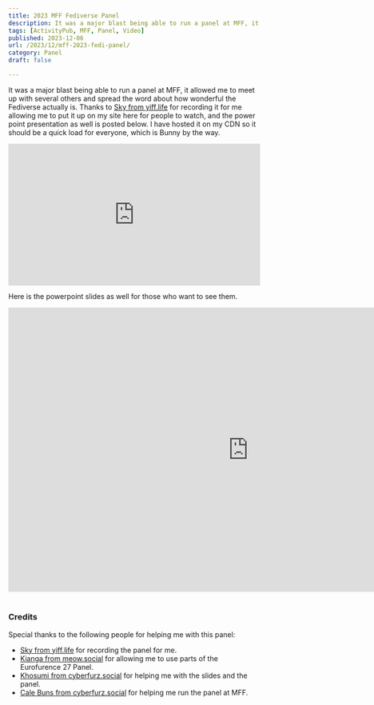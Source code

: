 ```yaml
---
title: 2023 MFF Fediverse Panel
description: It was a major blast being able to run a panel at MFF, it allowed me to meet up with several others and spread the word about how wonderful the Fediverse actually is.
tags: [ActivityPub, MFF, Panel, Video]
published: 2023-12-06
url: /2023/12/mff-2023-fedi-panel/
category: Panel
draft: false

---
```


It was a major blast being able to run a panel at MFF, it allowed me to meet up with several others and spread the word about how wonderful the Fediverse actually is. Thanks to [Sky from yiff.life](https://yiff.life/@sky) for recording it for me allowing me to put it up on my site here for people to watch, and the power point presentation as well is posted below. I have hosted it on my CDN so it should be a quick load for everyone, which is Bunny by the way.

<div style="position:relative;padding-top:56.25%;"><iframe src="https://iframe.mediadelivery.net/embed/135965/3e18f227-bab1-4751-b6d4-1248e6225757?autoplay=false&loop=false&muted=false&preload=true" loading="lazy" style="border:0;position:absolute;top:0;height:100%;width:100%;" allow="accelerometer;gyroscope;autoplay;encrypted-media;picture-in-picture;" allowfullscreen="true"></iframe></div>

Here is the powerpoint slides as well for those who want to see them.

<center><iframe src="https://docs.google.com/presentation/d/e/2PACX-1vSH6JB1hZ0LagT64EtY1WLc50UA9k-ajhpmYvCQM0tJOrno171uYZRTri77gTbfCglTt2SwRSoD4uxZ/embed?start=false&loop=false&delayms=60000" frameborder="0" width="960" height="569" allowfullscreen="true" mozallowfullscreen="true" webkitallowfullscreen="true"></iframe></center>
<br />

### Credits

Special thanks to the following people for helping me with this panel:

- [Sky from yiff.life](https://yiff.life/@sky) for recording the panel for me.
- [Kianga from meow.social](https://meow.social/@kianga) for allowing me to use parts of the Eurofurence 27 Panel.
- [Khosumi from cyberfurz.social](https://cyberfurz.social/@khosumi) for helping me with the slides and the panel.
- [Cale Buns from cyberfurz.social](https://cyberfurz.social/@cale_buns) for helping me run the panel at MFF.
